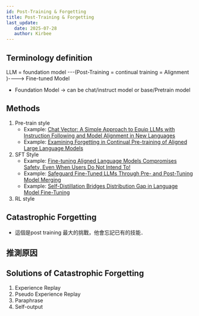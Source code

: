 ```yaml
---
id: Post-Training & Forgetting
title: Post-Training & Forgetting
last_update:
   date: 2025-07-28
   author: Kirbee
---
```


## Terminology definition
LLM = foundation model ---(Post-Training = continual training = Alignment )----> Fine-tuned Model

- Foundation Model -> can be chat/instruct model or base/Pretrain model

## Methods
1. Pre-train style
   - Example: [Chat Vector: A Simple Approach to Equip LLMs with Instruction Following and Model Alignment in New Languages](https://arxiv.org/abs/2310.04799)
   - Example: [Examining Forgetting in Continual Pre-training of Aligned Large Language Models](https://arxiv.org/abs/2401.03129)
2. SFT Style
   - Example: [Fine-tuning Aligned Language Models Compromises Safety, Even When Users Do Not Intend To!](https://arxiv.org/abs/2310.03693)
   - Example: [Safeguard Fine-Tuned LLMs Through Pre- and Post-Tuning Model Merging](https://arxiv.org/abs/2412.19512)
   - Example: [Self-Distillation Bridges Distribution Gap in Language Model Fine-Tuning](https://arxiv.org/abs/2402.13669)
3. RL style

## Catastrophic Forgetting
- 這個是post training 最大的挑戰，他會忘記已有的技能．

## 推測原因

## Solutions of Catastrophic Forgetting
1. Experience Replay
2. Pseudo Experience Replay
3. Paraphrase
4. Self-output
